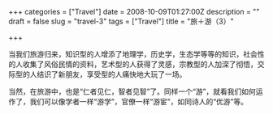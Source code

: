+++
categories = ["Travel"]
date = 2008-10-09T01:27:00Z
description = ""
draft = false
slug = "travel-3"
tags = ["Travel"]
title = "旅＋游（3）"

+++


当我们旅游归来，知识型的人增添了地理学，历史学，生态学等等的知识，社会性的人收集了风俗民情的资料，艺术型的人获得了灵感，宗教型的人加深了彻悟，交际型的人结识了新朋友，享受型的人痛快地大玩了一场。

当然，在旅游中，也是“仁者见仁，智者见智”了。同样一个“游”，就看我们如何运作了，我们可以像学者一样“游学”，官僚一样“游宦”，如同诗人的“优游”等。